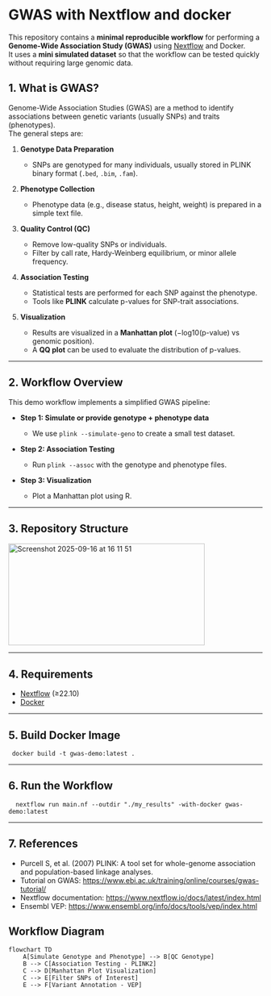 # GWAS with Nextflow and docker
This repository contains a **minimal reproducible workflow** for performing a **Genome-Wide Association Study (GWAS)** using [Nextflow](https://www.nextflow.io/) and Docker.  
It uses a **mini simulated dataset** so that the workflow can be tested quickly without requiring large genomic data.

## 1. What is GWAS?

Genome-Wide Association Studies (GWAS) are a method to identify associations between genetic variants (usually SNPs) and traits (phenotypes).  
The general steps are:

1. **Genotype Data Preparation**  
   - SNPs are genotyped for many individuals, usually stored in PLINK binary format (`.bed`, `.bim`, `.fam`).  

2. **Phenotype Collection**  
   - Phenotype data (e.g., disease status, height, weight) is prepared in a simple text file.  

3. **Quality Control (QC)**  
   - Remove low-quality SNPs or individuals.  
   - Filter by call rate, Hardy-Weinberg equilibrium, or minor allele frequency.  

4. **Association Testing**  
   - Statistical tests are performed for each SNP against the phenotype.  
   - Tools like **PLINK** calculate p-values for SNP-trait associations.  

5. **Visualization**  
   - Results are visualized in a **Manhattan plot** (−log10(p-value) vs genomic position).  
   - A **QQ plot** can be used to evaluate the distribution of p-values.  

---

## 2. Workflow Overview

This demo workflow implements a simplified GWAS pipeline:

- **Step 1: Simulate or provide genotype + phenotype data**  
  - We use `plink --simulate-geno` to create a small test dataset.  

- **Step 2: Association Testing**  
  - Run `plink --assoc` with the genotype and phenotype files.  

- **Step 3: Visualization**  
  - Plot a Manhattan plot using R.  

---

## 3. Repository Structure

<img width="389" height="202" alt="Screenshot 2025-09-16 at 16 11 51" src="https://github.com/user-attachments/assets/e2c683c4-c123-4bce-9d0a-7a4ad74289a2" />


---

## 4. Requirements

- [Nextflow](https://www.nextflow.io/) (≥22.10)  
- [Docker](https://docs.docker.com/)  

---

## 5. Build Docker Image

     docker build -t gwas-demo:latest . 

--- 
## 6. Run the Workflow 
      nextflow run main.nf --outdir "./my_results" -with-docker gwas-demo:latest
--- 
## 7. References
- Purcell S, et al. (2007) PLINK: A tool set for whole-genome association and population-based linkage analyses.
- Tutorial on GWAS: https://www.ebi.ac.uk/training/online/courses/gwas-tutorial/
- Nextflow documentation: https://www.nextflow.io/docs/latest/index.html
- Ensembl VEP: https://www.ensembl.org/info/docs/tools/vep/index.html

## Workflow Diagram
```mermaid
flowchart TD
    A[Simulate Genotype and Phenotype] --> B[QC Genotype]
    B --> C[Association Testing - PLINK2]
    C --> D[Manhattan Plot Visualization]
    C --> E[Filter SNPs of Interest]
    E --> F[Variant Annotation - VEP]



